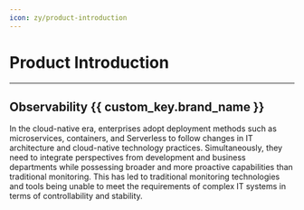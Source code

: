 ```yaml
---
icon: zy/product-introduction
---
```


# Product Introduction
---

## Observability {{ custom_key.brand_name }}

In the cloud-native era, enterprises adopt deployment methods such as microservices, containers, and Serverless to follow changes in IT architecture and cloud-native technology practices. Simultaneously, they need to integrate perspectives from development and business departments while possessing broader and more proactive capabilities than traditional monitoring. This has led to traditional monitoring technologies and tools being unable to meet the requirements of complex IT systems in terms of controllability and stability.